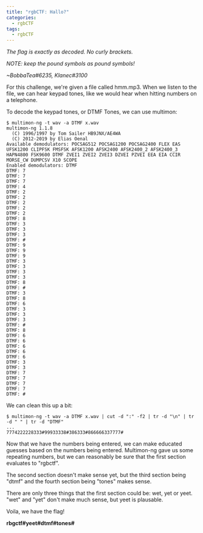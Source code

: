 ```yaml
---
title: "rgbCTF: Hallo?"
categories:
  - rgbCTF
tags:
  - rgbCTF
---
```


*The flag is exactly as decoded. No curly brackets.*

*NOTE: keep the pound symbols as pound symbols!*

*~BobbaTea#6235, Klanec#3100*


For this challenge, we're given a file called hmm.mp3. When we listen to the file, we can hear keypad tones, like we would hear when hitting numbers on a telephone.

To decode the keypad tones, or DTMF Tones, we can use multimon:

```
$ multimon-ng -t wav -a DTMF x.wav
multimon-ng 1.1.8
  (C) 1996/1997 by Tom Sailer HB9JNX/AE4WA
  (C) 2012-2019 by Elias Oenal
Available demodulators: POCSAG512 POCSAG1200 POCSAG2400 FLEX EAS UFSK1200 CLIPFSK FMSFSK AFSK1200 AFSK2400 AFSK2400_2 AFSK2400_3 HAPN4800 FSK9600 DTMF ZVEI1 ZVEI2 ZVEI3 DZVEI PZVEI EEA EIA CCIR MORSE_CW DUMPCSV X10 SCOPE
Enabled demodulators: DTMF
DTMF: 7
DTMF: 7
DTMF: 7
DTMF: 4
DTMF: 2
DTMF: 2
DTMF: 2
DTMF: 2
DTMF: 2
DTMF: 8
DTMF: 3
DTMF: 3
DTMF: 3
DTMF: #
DTMF: 9
DTMF: 9
DTMF: 9
DTMF: 3
DTMF: 3
DTMF: 3
DTMF: 3
DTMF: 8
DTMF: #
DTMF: 3
DTMF: 8
DTMF: 6
DTMF: 3
DTMF: 3
DTMF: 3
DTMF: #
DTMF: 8
DTMF: 6
DTMF: 6
DTMF: 6
DTMF: 6
DTMF: 6
DTMF: 3
DTMF: 3
DTMF: 7
DTMF: 7
DTMF: 7
DTMF: 7
DTMF: #
```

We can clean this up a bit:

```
$ multimon-ng -t wav -a DTMF x.wav | cut -d ":" -f2 | tr -d "\n" | tr -d " " | tr -d "DTMF"
...
7774222228333#99933338#386333#866666337777#
```

Now that we have the numbers being entered, we can make educated guesses based on the numbers being entered. Multimon-ng gave us some repeating numbers, but we can reasonably be sure that the first section evaluates to "rgbctf".

The second section doesn't make sense yet, but the third section being "dtmf" and the fourth section being "tones" makes sense. 

There are only three things that the first section could be: wet, yet or yeet. "wet" and "yet" don't make much sense, but yeet is plausable.

Voila, we have the flag!

**rbgctf#yeet#dtmf#tones#**
